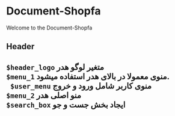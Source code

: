 # Document-Shopfa

Welcome to the Document-Shopfa

**Header**
------------------------------
`$header_logo` متغیر لوگو هدر <br>
`$menu_1`  منوی معمولا در بالای هدر استفاده میشود. <br>
` $user_menu`  منوی کاربر شامل ورود و خروج <br>
‍‍`$menu_2` منو اصلی هدر <br>
` $search_box `  ایجاد بخش جست و جو 
------------------------------
